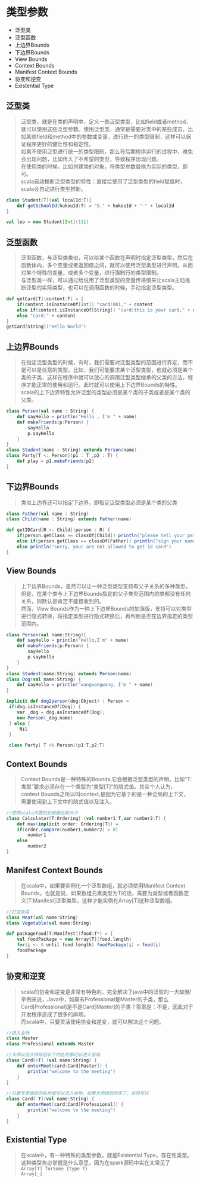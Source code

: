 # 类型参数
* 泛型类
* 泛型函数
* 上边界Bounds
* 下边界Bounds
* View Bounds
* Context Bounds
* Manifest Context Bounds
* 协变和逆变
* Existential Type

## 泛型类
>泛型类，就是在类的声明中，定义一些泛型类型，比如field或者method，就可以使用这些泛型参数。使用泛型类，通常是需要对类中的某些成员，比如某些field和method中的参数或变量，进行统一的类型限制，这样可以保证程序更好的健壮性和稳定性。<br>如果不使用泛型进行统一的类型限制，那么在后期程序运行的过程中，难免会出现问题，比如传入了不希望的类型，导致程序出现问题。<br>在使用类的时候，比如创建类的对象，将类型参数替换为实际的类型，即可。<br>
scala自动推断泛型类型的特性：直接给使用了泛型类型的field赋值时，scala会自动进行类型推断。
```scala code
class Student[T](val localId:T){
    def getSchoolId(hukouId:T) = "S." + hukouId + "-" + localId
}

val leo = new Student[Int](111)
```

## 泛型函数
>泛型函数，与泛型类类似，可以给某个函数在声明时指定泛型类型，然后在函数体内，多个变量或者返回值之间，就可以使用泛型类型进行声明，从而对某个特殊的变量，或者多个变量，进行强制行的类型限制。<br>与泛型类一样，可以通过给说用了泛型类型的变量传递值来让scala主动推断泛型的实际类型，也可以在调用函数的时候，手动指定泛型类型。
```scala code 
def getCard[T](content:T) = {
    if(content.isInstanceOf[Int]) "card:001," + content
    else if(content.isInstanceOf[String]) "card:this is your card," + content
    else "card:" + content
}
getCard[String]("Hello World")
```

## 上边界Bounds
>在指定泛型类型的时候，有时，我们需要对泛型类型的范围进行界定，而不是可以是任意的类型。比如，我们可能要求某个泛型类型，他就必须是某个类的子类，这样在程序中就可以放心的调用泛型类型继承的父类的方法，程序才能正常的使用和运行。此时就可以使用上下边界Bounds的特性。<br>scala的上下边界特性允许泛型的类型必须是某个类的子类或者是某个类的父类。
``` scala code
class Person(val name : String) {
    def sayHello = println("Hello , I'm " + name)
    def makeFriends(p:Person) {
        sayHello
        p.sayHello
    }
}
class Student(name : String) extends Person(name)
class Party[T <: Person](p1 : T ,p2 : T) {
    def play = p1.makeFriends(p2)
}
```

## 下边界Bounds
>类似上边界还可以指定下边界，即指定泛型类型必须是某个类的父类
```scala code 
class Father(val name : String)
class Child(name : String) extends Father(name)

def getIDCard[R >: Child](person : R) {
    if(person.getClass == classOf[Child]) println("please tell your patents' name")
    else if(person.getClass == classOf[Father]) println("sign your name for your child's id card")
    else println("sorry, your are not allowed to get id card")
}
```

## View Bounds
>上下边界Bounds，虽然可以让一种泛型类型支持有父子关系的多种类型，但是，在某个类与上下边界Bounds指定的父子类型范围内的类都没有任何关系，则默认是肯定不能接收到的。<br>
然而，View Bounds作为一种上下边界Bounds的加强版，支持可以对类型进行隐式转换，将指定类型进行隐式转换后，再判断是否在边界指定的类型范围内。
``` scala code 
class Person(val name:String){
    def sayHello = println("Hello,I'm" + name)
    def makeFriends(p:Person) {
        sayHello
        p.sayHello
    }
}
class Student(name:String) extends Person(name)
class Dog(val name:String) {
    def sayHello = println("wangwangwang, I'm " + name)
}

implicit def dog2person(dog:Object) : Person =
 if(dog.isInstanceOf[Dog]) {
    var _dog = dog.asInstanceOf[Dog];
    new Person(_dog.name)
 } else {
     Nil
 }

 class Party[ T <% Person](p1:T,p2:T)
```

## Context Bounds
>Context Bounds是一种特殊的Bounds,它会根据泛型类型的声明，比如“T:类型”要求必须存在一个类型为“类型[T]”的隐式值。其实个人认为，context Bounds之所以叫context,是因为它基于的是一种全局的上下文，需要使用到上下文中的隐式值以及注入。
```scala code
//使用scala内置的比较器比较大小
class Calculator[T:Ordering] (val number1:T,var number2:T) {
    def max(implicit order: Ordering[T]) =
    if(order.compare(number1,number2) > 0) 
        number1
    else 
        number2 
}
```

## Manifest Context Bounds
>在scala中，如果要实例化一个泛型数组，就必须使用Manifest Context Bounds，也就是说，如果数组元素类型为T的话，需要为类型或者函数定义[T:Manifest]泛型类型，这样才能实例化Array[T]这种泛型数组。
```scala code 
//打包饭菜
class Meat(val name:String)
class Vegetable(val name:String)

def packageFood[T:Manifest](food:T*) = {
    val foodPackage = new Array[T](food.length)
    for(i <- 0 until food.length) foodPackage(i) = food(i)
    foodPackage
}
```

## 协变和逆变
>scala的协变和逆变是非常有特色的，完全解决了java中的泛型的一大缺憾!举例来说，Java中，如果有Professional是Master的子类，那么Card[Professional]是不是Card[Master]的子类？答案是：不是，因此对于开发程序造成了很多的麻烦。<br>
而scala中，只要灵活使用协变和逆变，就可以解决这个问题。
``` scala code 
//进入会场
class Master
class Professional extends Master

//大师以及大师级别以下的名片都可以进入会场
class Card[+T] (val name:String) {
    def enterMeet(card:Card[Master]) {
        println("welcome to the meeting")
    }
}

//只要专家级别的名片就可以进入会场，如果大师级别的来了，当然可以
class Card[-T](val name:String) {
    def enterMeet(card:Card[Professional]) {
        println("welcome to the meeting")
    }
}
```

## Existential Type
>在scala中，有一种特殊的类型参数，就是Existential Type，存在性类型。这种类型务必掌握是什么意思，因为在spark源码中实在太常见了<br>
`Array[T] forSome {type T}`<br>
`Array[_]`